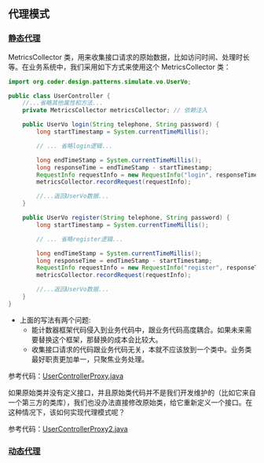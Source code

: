 ## 代理模式

### [静态代理](_1_static_proxy)

MetricsCollector 类，用来收集接口请求的原始数据，比如访问时间、处理时长等。在业务系统中，我们采用如下方式来使用这个
MetricsCollector 类：

```java
import org.coder.design.patterns.simulate.vo.UserVo;

public class UserController {
    //...省略其他属性和方法...
    private MetricsCollector metricsCollector; // 依赖注入

    public UserVo login(String telephone, String password) {
        long startTimestamp = System.currentTimeMillis();

        // ... 省略login逻辑...

        long endTimeStamp = System.currentTimeMillis();
        long responseTime = endTimeStamp - startTimestamp;
        RequestInfo requestInfo = new RequestInfo("login", responseTime, startTimestamp);
        metricsCollector.recordRequest(requestInfo);

        //...返回UserVo数据...
    }

    public UserVo register(String telephone, String password) {
        long startTimestamp = System.currentTimeMillis();

        // ... 省略register逻辑...

        long endTimeStamp = System.currentTimeMillis();
        long responseTime = endTimeStamp - startTimestamp;
        RequestInfo requestInfo = new RequestInfo("register", responseTime, startTimestamp);
        metricsCollector.recordRequest(requestInfo);

        //...返回UserVo数据...
    }
}
```

- 上面的写法有两个问题:
    - 能计数器框架代码侵入到业务代码中，跟业务代码高度耦合。如果未来需要替换这个框架，那替换的成本会比较大。
    - 收集接口请求的代码跟业务代码无关，本就不应该放到一个类中。业务类最好职责更加单一，只聚焦业务处理。

参考代码：[UserControllerProxy.java](_1_static_proxy%2FUserControllerProxy.java)

如果原始类并没有定义接口，并且原始类代码并不是我们开发维护的（比如它来自一个第三方的类库），我们也没办法直接修改原始类，给它重新定义一个接口。在这种情况下，该如何实现代理模式呢？

参考代码：[UserControllerProxy2.java](_1_static_proxy%2FUserControllerProxy2.java)

### [动态代理](_2_dynamic_proxy)